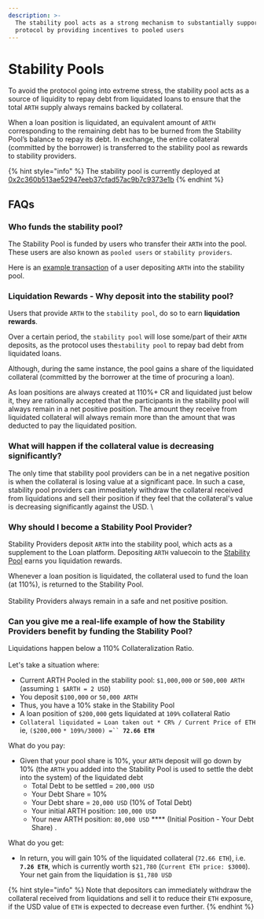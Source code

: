 ```yaml
---
description: >-
  The stability pool acts as a strong mechanism to substantially support the
  protocol by providing incentives to pooled users
---
```


# Stability Pools

To avoid the protocol going into extreme stress, the stability pool acts as a source of liquidity to repay debt from liquidated loans to ensure that the total `ARTH` supply always remains backed by collateral.&#x20;

When a loan position is liquidated, an equivalent amount of `ARTH` corresponding to the remaining debt has to be burned from the Stability Pool’s balance to repay its debt. In exchange, the entire collateral (committed by the borrower) is transferred to the stability pool as rewards to stability providers.

{% hint style="info" %}
The stability pool is currently deployed at [0x2c360b513ae52947eeb37cfad57ac9b7c9373e1b](https://etherscan.io/address/0x2c360b513ae52947eeb37cfad57ac9b7c9373e1b)
{% endhint %}

## FAQs

### Who funds the stability pool?

The Stability Pool is funded by users who transfer their `ARTH` into the pool. These users are also known as `pooled users` or `stability providers`.

Here is an [example transaction](https://etherscan.io/tx/0xd99cbd02c5d38d092d107bafea3d7be2101c8c0f56dc4161ea6cc8b425c8ae13) of a user depositing `ARTH` into the stability pool.

### Liquidation Rewards - Why deposit into the stability pool?

Users that provide `ARTH` to the `stability pool`, do so to earn **liquidation rewards**.

Over a certain period,  the `stability pool` will lose some/part of their `ARTH` deposits, as the protocol uses the`stability pool` to repay bad debt from liquidated loans.&#x20;

Although, during the same instance, the pool gains a share of the liquidated collateral (committed by the borrower at the time of procuring a loan).&#x20;

As loan positions are always created at 110%+ CR and liquidated just below it, they are rationally accepted that the participants in the stability pool will always remain in a net positive position. The amount they receive from liquidated collateral will always remain more than the amount that was deducted to pay the liquidated position.

### What will happen if the collateral value is decreasing significantly?

The only time that stability pool providers can be in a net negative position is when the collateral is losing value at a significant pace. In such a case, stability pool providers can immediately withdraw the collateral received from liquidations and sell their position if they feel that the collateral's value is decreasing significantly against the USD. \


### Why should I become a Stability Pool Provider?

Stability Providers deposit `ARTH` into the stability pool, which acts as a supplement to the Loan platform. Depositing `ARTH` valuecoin to the [Stability Pool](stability-pool.md) earns you liquidation rewards.

Whenever a loan position is liquidated, the collateral used to fund the loan (at 110%), is returned to the Stability Pool. \
\
Stability Providers always remain in a safe and net positive position.&#x20;

### Can you give me a real-life example of how the Stability Providers benefit by funding the Stability Pool?

Liquidations happen below a 110% Collateralization Ratio.\
\
Let's take a situation where:&#x20;

* Current ARTH Pooled in the stability pool: `$1,000,000` or `500,000 ARTH` (assuming `1 $ARTH = 2 USD`)&#x20;
* You deposit `$100,000` or `50,000 ARTH`&#x20;
* Thus, you have a 10% stake in the Stability Pool
* A loan position of `$200,000` gets liquidated at `109%` collateral Ratio
* `Collateral liquidated = Loan taken out * CR% / Current Price of ETH` ie, `($200,000` `* 109%/3000) =`` `**`72.66 ETH`** &#x20;

What do you pay:

* Given that your pool share is 10%, your `ARTH` deposit will go down by 10% (the `ARTH` you added into the Stability Pool is used to settle the debt into the system) of the liquidated debt&#x20;
  * Total Debt to be settled = `200,000 USD`
  * Your Debt Share = 10%&#x20;
  * Your Debt share = `20,000 USD` (10% of Total Debt)
  * Your initial ARTH position: `100,000 USD`
  * Your new ARTH position: `80,000 USD` **** (Initial Position - Your Debt Share) .

What do you get:

* In return, you will gain 10% of the liquidated collateral (`72.66 ETH`), i.e. **`7.26 ETH`**, which is currently worth `$21,780` (`Current ETH price: $3000`). Your net gain from the liquidation is `$1,780 USD`&#x20;

{% hint style="info" %}
Note that depositors can immediately withdraw the collateral received from liquidations and sell it to reduce their `ETH` exposure, if the USD value of `ETH` is expected to decrease even further.&#x20;
{% endhint %}
